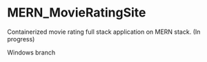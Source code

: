 # MERN_MovieRatingSite

Containerized movie rating full stack application on MERN stack. (In progress)

Windows branch